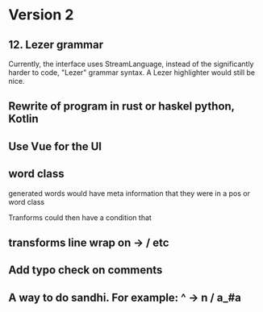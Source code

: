 # Version 2





## 12. Lezer grammar

Currently, the interface uses StreamLanguage, instead of the significantly harder to code, "Lezer" grammar syntax. A Lezer highlighter would still be nice.

## Rewrite of program in rust or haskel python, Kotlin

## Use Vue for the UI

## word class

generated words would have meta information that they were in a pos or word class

Tranforms could then have a condition that 



## transforms line wrap on -> / etc


## Add typo check on comments

## A way to do sandhi. For example: ^ -> n / a_#a 